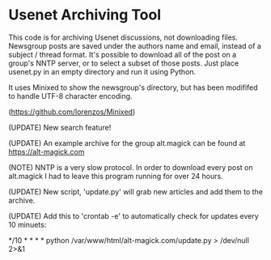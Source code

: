 # Usenet Archiving Tool

This code is for archiving Usenet discussions, not downloading files. Newsgroup posts are saved under the authors name and email, instead of a subject / thread format. It's possible to download all of the post on a group's NNTP server, or to select a subset of those posts. Just place usenet.py in an empty directory and run it using Python.

It uses Minixed to show the newsgroup's directory, but has been modififed to handle UTF-8 character encoding.

(https://github.com/lorenzos/Minixed)

(UPDATE) New search feature!

(UPDATE) An example archive for the group alt.magick can be found at https://alt-magick.com

(NOTE)   NNTP is a very slow protocol. In order to download every post on alt.magick I had to leave this program running for over 24 hours. 

(UPDATE) New script, 'update.py' will grab new articles and add them to the archive.

(UPDATE) Add this to 'crontab -e' to automatically check for updates every 10 minuets:

*/10 * * * * python /var/www/html/alt-magick.com/update.py > /dev/null 2>&1


